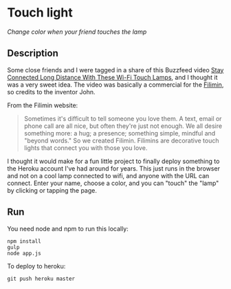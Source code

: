 # Touch light
_Change color when your friend touches the lamp_

## Description
Some close friends and I were tagged in a share of this Buzzfeed video [Stay Connected Long Distance With These Wi-Fi Touch Lamps](https://www.facebook.com/BuzzFeedDIY/videos/1112215132239051/), and I thought it was a very sweet idea. The video was basically a commercial for the [Filimin](http://filimin.com/), so credits to the inventor John.

From the Filimin website:
>Sometimes it's difficult to tell someone you love them.
>A text, email or phone call are all nice, but often they're just not enough. We all desire something more: a hug; a presence; something simple, mindful and "beyond words."
>So we created Filimin. Filimins are decorative touch lights that connect you with those you love.

I thought it would make for a fun little project to finally deploy something to the Heroku account I've had around for years. This just runs in the browser and not on a cool lamp connected to wifi, and anyone with the URL can connect. Enter your name, choose a color, and you can "touch" the "lamp" by clicking or tapping the page.

## Run
You need node and npm to run this locally:
```
npm install
gulp
node app.js
```

To deploy to heroku:
```
git push heroku master
```